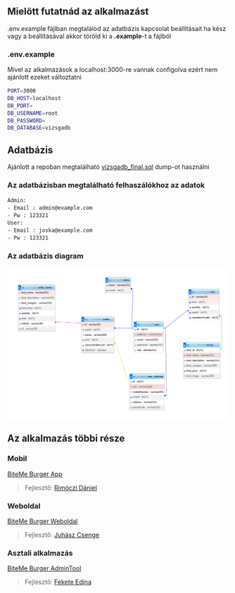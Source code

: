  ## Mielött futatnád az alkalmazást
.env.example fájlban megtalálod az adatbázis kapcsolat beállításait ha kész vagy a beállításával akkor töröld ki a **.example**-t a fájlból
### .env.example

Mivel az alkalmazások a localhost:3000-re vannak configolva ezért nem ajánlott ezeket változtatni
```bash
PORT=3000
DB_HOST=localhost
DB_PORT=
DB_USERNAME=root
DB_PASSWORD=
DB_DATABASE=vizsgadb
```
## Adatbázis

<p align="left">
 Ajánlott a repoban megtalálható <a href="https://github.com/greengamerhu/VizsgaRemek_BackEnd/blob/main/vizsgadb_final.sql" target="blank">vizsgadb_final.sql</a> dump-ot használni
</p>

### Az adatbázisban megtalálható felhaszálókhoz az adatok
```bash
Admin: 
- Email : admin@example.com
- Pw : 123321
User:
- Email : joska@example.com
- Pw : 123321
```

### Az adatbázis diagram
<p align="center">
  <img src="https://github.com/greengamerhu/VizsgaRemek_BackEnd/blob/main/Final_database_structure.png"  alt="adatazisdiagram" />
</p>

## Az alkalmazás többi része
### Mobil

[BiteMe Burger App](https://github.com/greengamerhu/Vizsgaremek_android)

> Fejlesztő: [Rimóczi Dániel](https://github.com/greengamerhu) 

### Weboldal

[BiteMe Burger Weboldal](https://github.com/Juhaszcsenge/frontend_vizsga)

> Fejlesztő: [Juhász Csenge](https://github.com/Juhaszcsenge) 


### Asztali alkalmazás

[BiteMe Burger AdminTool](https://github.com/Elcsa/vizsgarremek)

> Fejlesztő: [Fekete Edina](https://github.com/Elcsa) 

  
